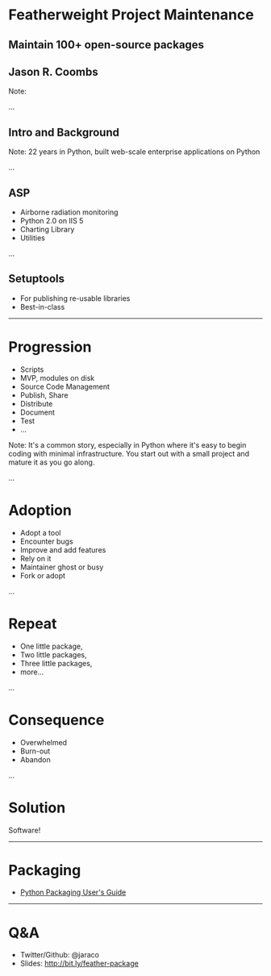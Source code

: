 # Featherweight Project Maintenance

## Maintain 100+ open-source packages

## Jason R. Coombs

Note:

...

## Intro and Background

Note: 22 years in Python, built web-scale enterprise applications on Python

...

## ASP

- Airborne radiation monitoring
- Python 2.0 on IIS 5
- Charting Library
- Utilities

...

## Setuptools

- For publishing re-usable libraries
- Best-in-class

---

# Progression

- Scripts
- MVP, modules on disk
- Source Code Management
- Publish, Share
- Distribute
- Document
- Test
- ...

Note: It's a common story, especially in Python where it's easy to begin coding with minimal infrastructure. You start out with a small project and mature it as you go along.

...

# Adoption

- Adopt a tool
- Encounter bugs
- Improve and add features
- Rely on it
- Maintainer ghost or busy
- Fork or adopt

...

# Repeat

- One little package,
- Two little packages,
- Three little packages,
- more...

...

# Consequence

- Overwhelmed
- Burn-out
- Abandon

...

# Solution

Software!

---

# Packaging

- [Python Packaging User's Guide](https://packaging.python.org/)


---

# Q&A

- Twitter/Github: @jaraco
- Slides: http://bit.ly/feather-package
